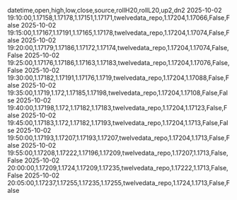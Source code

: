 datetime,open,high,low,close,source,rollH20,rollL20,up2,dn2
2025-10-02 19:10:00,1.17158,1.17178,1.17151,1.17171,twelvedata_repo,1.17204,1.17066,False,False
2025-10-02 19:15:00,1.17167,1.17191,1.17165,1.17178,twelvedata_repo,1.17204,1.17074,False,False
2025-10-02 19:20:00,1.17179,1.17186,1.17172,1.17174,twelvedata_repo,1.17204,1.17074,False,False
2025-10-02 19:25:00,1.17176,1.17186,1.17163,1.17183,twelvedata_repo,1.17204,1.17076,False,False
2025-10-02 19:30:00,1.17182,1.17191,1.17176,1.1719,twelvedata_repo,1.17204,1.17088,False,False
2025-10-02 19:35:00,1.1719,1.172,1.17185,1.17198,twelvedata_repo,1.17204,1.17108,False,False
2025-10-02 19:40:00,1.17198,1.172,1.17182,1.17183,twelvedata_repo,1.17204,1.17123,False,False
2025-10-02 19:45:00,1.17183,1.172,1.17182,1.17193,twelvedata_repo,1.17204,1.1713,False,False
2025-10-02 19:50:00,1.17193,1.17207,1.17193,1.17207,twelvedata_repo,1.17204,1.1713,False,False
2025-10-02 19:55:00,1.17208,1.17222,1.17196,1.17209,twelvedata_repo,1.17207,1.1713,False,False
2025-10-02 20:00:00,1.17209,1.1724,1.17209,1.17235,twelvedata_repo,1.17222,1.1713,False,False
2025-10-02 20:05:00,1.17237,1.17255,1.17235,1.17255,twelvedata_repo,1.1724,1.1713,False,False
